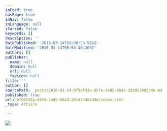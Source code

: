 ```yaml
---
inFeed: true
hasPage: true
inNav: false
inLanguage: null
starred: false
keywords: []
description: ''
datePublished: '2016-03-14T01:00:39.588Z'
dateModified: '2016-03-14T00:58:46.263Z'
authors: []
publisher:
  name: null
  domain: null
  url: null
  favicon: null
title: ''
author: []
sourcePath: _posts/2016-03-14-bf98f43a-957e-4ed5-8543-201d534d3d4e.md
published: true
url: bf98f43a-957e-4ed5-8543-201d534d3d4e/index.html
_type: Article

---
```

![](https://the-grid-user-content.s3-us-west-2.amazonaws.com/3654c20a-4e23-48ed-80fc-54cfc2fd4669.jpg)